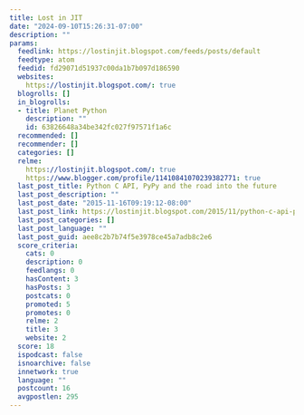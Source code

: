 ```yaml
---
title: Lost in JIT
date: "2024-09-10T15:26:31-07:00"
description: ""
params:
  feedlink: https://lostinjit.blogspot.com/feeds/posts/default
  feedtype: atom
  feedid: fd29071d51937c00da1b7b097d186590
  websites:
    https://lostinjit.blogspot.com/: true
  blogrolls: []
  in_blogrolls:
  - title: Planet Python
    description: ""
    id: 63826648a34be342fc027f97571f1a6c
  recommended: []
  recommender: []
  categories: []
  relme:
    https://lostinjit.blogspot.com/: true
    https://www.blogger.com/profile/11410841070239382771: true
  last_post_title: Python C API, PyPy and the road into the future
  last_post_description: ""
  last_post_date: "2015-11-16T09:19:12-08:00"
  last_post_link: https://lostinjit.blogspot.com/2015/11/python-c-api-pypy-and-road-into-future.html
  last_post_categories: []
  last_post_language: ""
  last_post_guid: aee8c2b7b74f5e3978ce45a7adb8c2e6
  score_criteria:
    cats: 0
    description: 0
    feedlangs: 0
    hasContent: 3
    hasPosts: 3
    postcats: 0
    promoted: 5
    promotes: 0
    relme: 2
    title: 3
    website: 2
  score: 18
  ispodcast: false
  isnoarchive: false
  innetwork: true
  language: ""
  postcount: 16
  avgpostlen: 295
---
```

